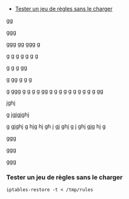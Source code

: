 * [Tester un jeu de règles sans le charger](#Tester)

gg




ggg





ggg
gg
ggg
g

g
g
g
g
g
g
g

g
g
g
gg

g
gg
g
g
g

g
ggg
g
g
g
g
gg
g
g
g
g
g
g
g
g
g
g
gg




jghj

g
jgjgjghj


g
gjghj
g
hjg
hj
gh
j
gj
ghj
g
j
ghj
gjg
hj
g





ggg


















ggg
















ggg
### Tester un jeu de règles sans le charger

`iptables-restore -t < /tmp/rules`

